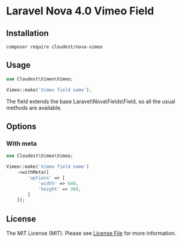 # Laravel Nova 4.0 Vimeo Field

## Installation

`composer require cloudest/nova-vimeo`

## Usage
```php
use Cloudest\Vimeo\Vimeo;

Vimeo::make('Vimeo field name'),
```
The field extends the base Laravel\Nova\Fields\Field, so all the usual methods are available.

## Options

### With meta
```php
use Cloudest\Vimeo\Vimeo;

Vimeo::make('Vimeo field name')
    ->withMeta([
        'options' => [
            'width' => 640,
            'height' => 360,
        ]
    ]);
```

## License
The MIT License (MIT). Please see [License File](LICENSE) for more information.

